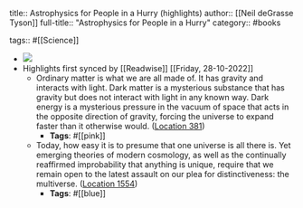 title:: Astrophysics for People in a Hurry (highlights)
author:: [[Neil deGrasse Tyson]]
full-title:: "Astrophysics for People in a Hurry"
category:: #books

tags:: #[[Science]]

- ![](https://images-na.ssl-images-amazon.com/images/I/51qdmr7snXL._SL200_.jpg)
- Highlights first synced by [[Readwise]] [[Friday, 28-10-2022]]
	- Ordinary matter is what we are all made of. It has gravity and interacts with light. Dark matter is a mysterious substance that has gravity but does not interact with light in any known way. Dark energy is a mysterious pressure in the vacuum of space that acts in the opposite direction of gravity, forcing the universe to expand faster than it otherwise would. ([Location 381](https://readwise.io/to_kindle?action=open&asin=B01MAWT2MO&location=381))
		- **Tags**: #[[pink]]
	- Today, how easy it is to presume that one universe is all there is. Yet emerging theories of modern cosmology, as well as the continually reaffirmed improbability that anything is unique, require that we remain open to the latest assault on our plea for distinctiveness: the multiverse. ([Location 1554](https://readwise.io/to_kindle?action=open&asin=B01MAWT2MO&location=1554))
		- **Tags**: #[[blue]]